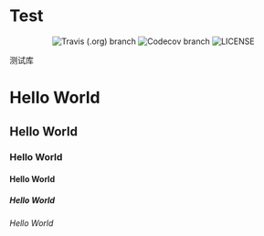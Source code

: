 # Test

<div align="center">

![Travis (.org) branch](https://img.shields.io/travis/liuyib/trial-test/master)
![Codecov branch](https://img.shields.io/codecov/c/github/liuyib/trial-test/master)
![LICENSE](https://img.shields.io/github/license/liuyib/trial-test)

</div>

测试库

# Hello World

## Hello World

### Hello World

#### Hello World

##### Hello World

###### Hello World
